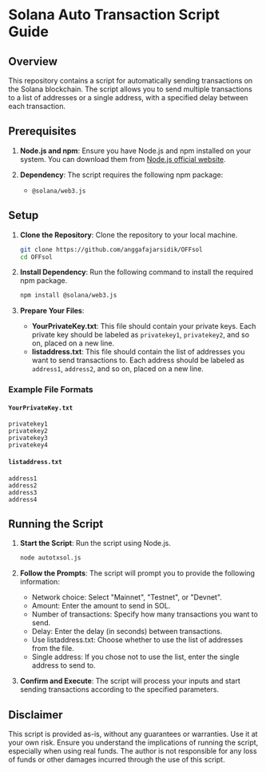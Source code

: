 # Solana Auto Transaction Script Guide

## Overview

This repository contains a script for automatically sending transactions on the Solana blockchain. The script allows you to send multiple transactions to a list of addresses or a single address, with a specified delay between each transaction.

## Prerequisites

1. **Node.js and npm**: Ensure you have Node.js and npm installed on your system. You can download them from [Node.js official website](https://nodejs.org/).

2. **Dependency**: The script requires the following npm package:
   - `@solana/web3.js`

## Setup

1. **Clone the Repository**: Clone the repository to your local machine.
   ```bash
   git clone https://github.com/anggafajarsidik/OFFsol
   cd OFFsol
   ```

2. **Install Dependency**: Run the following command to install the required npm package.
   ```bash
   npm install @solana/web3.js
   ```

3. **Prepare Your Files**:
   - **YourPrivateKey.txt**: This file should contain your private keys. Each private key should be labeled as `privatekey1`, `privatekey2`, and so on, placed on a new line.
   - **listaddress.txt**: This file should contain the list of addresses you want to send transactions to. Each address should be labeled as `address1`, `address2`, and so on, placed on a new line.

### Example File Formats

#### `YourPrivateKey.txt`
```
privatekey1
privatekey2
privatekey3
privatekey4
```

#### `listaddress.txt`
```
address1
address2
address3
address4
```

## Running the Script

1. **Start the Script**: Run the script using Node.js.
   ```bash
   node autotxsol.js
   ```

2. **Follow the Prompts**: The script will prompt you to provide the following information:
   - Network choice: Select "Mainnet", "Testnet", or "Devnet".
   - Amount: Enter the amount to send in SOL.
   - Number of transactions: Specify how many transactions you want to send.
   - Delay: Enter the delay (in seconds) between transactions.
   - Use listaddress.txt: Choose whether to use the list of addresses from the file.
   - Single address: If you chose not to use the list, enter the single address to send to.

3. **Confirm and Execute**: The script will process your inputs and start sending transactions according to the specified parameters.

## Disclaimer

This script is provided as-is, without any guarantees or warranties. Use it at your own risk. Ensure you understand the implications of running the script, especially when using real funds. The author is not responsible for any loss of funds or other damages incurred through the use of this script.
```
